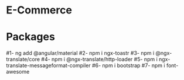 # E-Commerce

# Packages

#1- ng add @angular/material
#2- npm i ngx-toastr
#3- npm i @ngx-translate/core
#4- npm i @ngx-translate/http-loader
#5- npm i ngx-translate-messageformat-compiler
#6- npm i bootstrap
#7- npm i font-awesome

